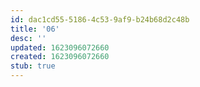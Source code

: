 ```yaml
---
id: dac1cd55-5186-4c53-9af9-b24b68d2c48b
title: '06'
desc: ''
updated: 1623096072660
created: 1623096072660
stub: true
---
```


